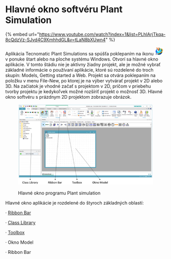 # Hlavné okno softvéru Plant Simulation

{% embed url="https://www.youtube.com/watch?index=1&list=PLhlArjTkqa-8cQdzVz-SJvd4C9XmhhdGL&v=tLaN8bXUwn4" %}

Aplikácia Tecnomatic Plant Simulations sa spúšťa poklepaním na ikonu ![ icon name](.gitbook/assets/icons/start_icon.png)  v ponuke štart alebo na ploche systému Windows. Otvorí sa hlavné okno aplikácie. V tomto štádiu nie je aktívny žiadny projekt, ale je možné vybrať základné informácie o používaní aplikácie, ktoré sú rozdelené do troch skupín: Models, Getting started a Web. Projekt sa otvára poklepaním na položku v menu File-New, po ktorej je na výber vytvárať projekt v 2D alebo 3D. Na začiatok je vhodné začať s projektom v 2D, pričom v priebehu tvorby projektu je kedykoľvek možné rozšíriť projekt o možnosť 3D. Hlavné okno softvéru s prázdnym 2D projektom zobrazuje obrázok.

<figure><img src=".gitbook/assets/Picture4.png" alt=""><figcaption><p>Hlavné okno programu Plant simulation</p></figcaption></figure>



Hlavné okno aplikácie je rozdelené do štyroch základných oblastí:

·       [Ribbon Bar](hlavne-okno-softveru-plant-simulation/ribbon-bar.md)

·       [Class Library](hlavne-okno-softveru-plant-simulation/class-library.md)

·       [Toolbox](hlavne-okno-softveru-plant-simulation/toolbox.md)

·       Okno Model

·       Ribbon Bar
